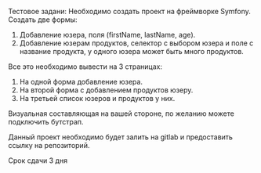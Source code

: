 Тестовое задани:
Необходимо создать проект на фреймворке Symfony.
Создать две формы:
1. Добавление юзера, поля (firstName, lastName, age).
2. Добавление юзерам продуктов, селектор с выбором юзера и поле с название продукта, у одного юзера может быть много продуктов.

Все это необходимо вывести на 3 страницах:
1. На одной форма добавление юзера.
2. На второй форма с добавлением продуктов юзеру.
3. На третьей список юзеров и продуктов у них.

Визуальная составляющая на вашей стороне, по желанию можете подключить бутстрап.

Данный проект необходимо будет залить на gitlab и предоставить ссылку на репозиторий.

Срок сдачи 3 дня